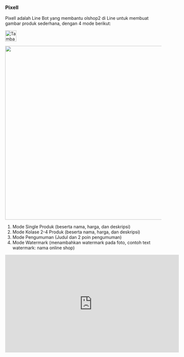 ### Pixell

Pixell adalah Line Bot yang membantu olshop2 di Line untuk membuat gambar produk sederhana, dengan 4 mode berikut:

<a href="https://line.me/R/ti/p/%40qvx1517c"><img height="36" border="0" alt="Tambah Teman" src="https://scdn.line-apps.com/n/line_add_friends/btn/en.png"></a>

<img height="560" width="560" src="h17632435_10209214964673423_4045758597877471207_o.jpg">

1. Mode Single Produk (beserta nama, harga, dan deskripsi)
2. Mode Kolase 2-4 Produk (beserta nama, harga, dan deskripsi)
3. Mode Pengumuman (Judul dan 2 poin pengumuman)
4. Mode Watermark (menambahkan watermark pada foto, contoh text watermark: nama online shop)

<iframe width="560" height="315" src="https://www.youtube.com/embed/t8Nq8fFruM8" frameborder="0" allowfullscreen></iframe>
